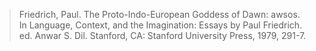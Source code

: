 > Friedrich, Paul. The Proto-Indo-European Goddess of Dawn: awsos. In Language, Context, and the Imagination: Essays by Paul Friedrich. ed. Anwar S. Dil. Stanford, CA: Stanford University Press, 1979, 291-7.